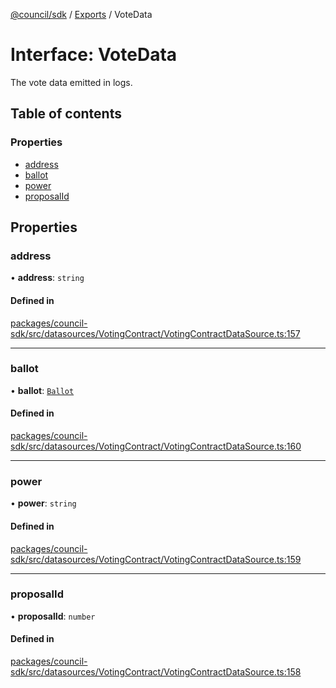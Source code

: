[@council/sdk](../README.md) / [Exports](../modules.md) / VoteData

# Interface: VoteData

The vote data emitted in logs.

## Table of contents

### Properties

- [address](VoteData.md#address)
- [ballot](VoteData.md#ballot)
- [power](VoteData.md#power)
- [proposalId](VoteData.md#proposalid)

## Properties

### address

• **address**: `string`

#### Defined in

[packages/council-sdk/src/datasources/VotingContract/VotingContractDataSource.ts:157](https://github.com/element-fi/council-monorepo/blob/887341f/packages/council-sdk/src/datasources/VotingContract/VotingContractDataSource.ts#L157)

___

### ballot

• **ballot**: [`Ballot`](../modules.md#ballot)

#### Defined in

[packages/council-sdk/src/datasources/VotingContract/VotingContractDataSource.ts:160](https://github.com/element-fi/council-monorepo/blob/887341f/packages/council-sdk/src/datasources/VotingContract/VotingContractDataSource.ts#L160)

___

### power

• **power**: `string`

#### Defined in

[packages/council-sdk/src/datasources/VotingContract/VotingContractDataSource.ts:159](https://github.com/element-fi/council-monorepo/blob/887341f/packages/council-sdk/src/datasources/VotingContract/VotingContractDataSource.ts#L159)

___

### proposalId

• **proposalId**: `number`

#### Defined in

[packages/council-sdk/src/datasources/VotingContract/VotingContractDataSource.ts:158](https://github.com/element-fi/council-monorepo/blob/887341f/packages/council-sdk/src/datasources/VotingContract/VotingContractDataSource.ts#L158)
